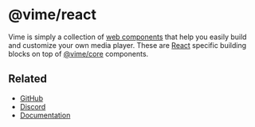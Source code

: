 # @vime/react

Vime is simply a collection of [web components](https://developer.mozilla.org/en-US/docs/Web/Web_Components)
that help you easily build and customize your own media player. These are [React](https://reactjs.org)
specific building blocks on top of [@vime/core](https://www.npmjs.com/package/@vime/core) components.

## Related

- [GitHub](https://github.com/vime-js/vime)
- [Discord](https://discord.gg/feZ6cAE)
- [Documentation](https://vimejs.com)
